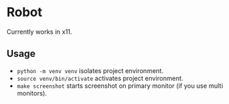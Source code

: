 # Robot
Currently works in x11.

## Usage
- `python -m venv venv` isolates project environment.
- `source venv/bin/activate` activates project environment.
- `make screenshot` starts screenshot on primary monitor (if you use multi monitors).
